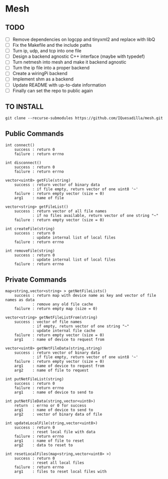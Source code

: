 # Mesh

## TODO
- [ ] Remove dependencies on logcpp and tinyxml2 and replace with libQ
- [ ] Fix the Makefile and the include paths
- [ ] Turn ip, udp, and tcp into one file
- [ ] Design a backend agnostic C++ interface (maybe with typedef)
- [ ] Turn netmesh into mesh and make it backend agnostic
- [ ] Turn the ip file into a proper backend
- [ ] Create a wiringPi backend
- [ ] Implement shm as a backend
- [ ] Update README with up-to-date information
- [ ] Finally can set the repo to public again

## TO INSTALL
```
git clone --recurse-submodules https://github.com/IQuesadilla/mesh.git
```

## Public Commands

```
int connect()
    success : return 0
    failure : return errno

int disconnect()
    success : return 0
    failure : return errno

vector<uint8> getFile(string)
    success : return vector of binary data
            : if file empty, return vector of one uint8 '~'
    failure : return empty vector (size = 0)
    arg1    : name of file

vector<string> getFileList()
    success : return vector of all file names
            : if no files available, return vector of one string "~"
    failure : return empty vector (size = 0)

int createFile(string)
    success : return 0
            : update internal list of local files
    failure : return errno

int removeFile(string)
    success : return 0
            : update internal list of local files
    failure : return errno
```

## Private Commands

```
map<string,vector<string> > getNetFileLists()
    success : return map with device name as key and vector of file names as data
            : remove any old file cache
    failure : return empty map (size = 0)

vector<string> getNetFileListFrom(string)
    success : vector of file names
            : if empty, return vector of one string "~"
            : update internal file cache
    failure : return empty vector (size = 0)
    arg1    : name of device to request from

vector<uint8> getNetFileData(string,string)
    success : return vector of binary data
            : if file empty, return vector of one uint8 '~'
    failure : return empty vector (size = 0)
    arg1    : name of device to request from
    arg2    : name of file to request

int putNetFileList(string)
    success : return 0
    failure : return errno
    arg1    : name of device to send to

int putNetFileData(string,vector<uint8>)
    return  : errno or 0 for success
    arg1    : name of device to send to
    arg2    : vector of binary data of file

int updateLocalFile(string,vector<uint8>)
    success : return 0
            : reset local file with data
    failure : return errno
    arg1    : name of file to reset
    arg2    : data to reset to

int resetLocalFiles(map<string,vector<uint8> >)
    success : return 0
            : reset all local files
    failure : return errno
    arg1    : files to reset local files with
```
